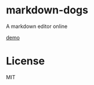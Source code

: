 # markdown-dogs


A markdown editor online

[demo](http://dongss.github.io/markdown-dogs/)

# License

  MIT